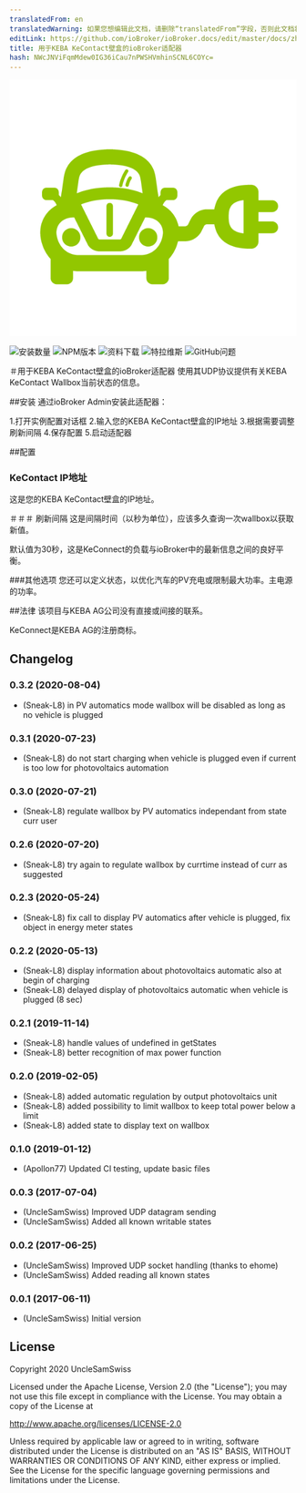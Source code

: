 ```yaml
---
translatedFrom: en
translatedWarning: 如果您想编辑此文档，请删除“translatedFrom”字段，否则此文档将再次自动翻译
editLink: https://github.com/ioBroker/ioBroker.docs/edit/master/docs/zh-cn/adapterref/iobroker.kecontact/README.md
title: 用于KEBA KeContact壁盒的ioBroker适配器
hash: NWcJNViFqmMdew0IG36iCau7nPWSHVmhinSCNL6COYc=
---
```

![适配器徽标](../../../en/adapterref/iobroker.kecontact/admin/charger.png)

![安装数量](http://iobroker.live/badges/kecontact-stable.svg)
![NPM版本](http://img.shields.io/npm/v/iobroker.kecontact.svg)
![资料下载](https://img.shields.io/npm/dm/iobroker.kecontact.svg)
![特拉维斯](https://img.shields.io/travis/iobroker-community-adapters/ioBroker.kecontact.svg)
![GitHub问题](https://img.shields.io/github/issues/iobroker-community-adapters/ioBroker.kecontact.svg)

＃用于KEBA KeContact壁盒的ioBroker适配器
使用其UDP协议提供有关KEBA KeContact Wallbox当前状态的信息。

##安装
通过ioBroker Admin安装此适配器：

1.打开实例配置对话框
2.输入您的KEBA KeContact壁盒的IP地址
3.根据需要调整刷新间隔
4.保存配置
5.启动适配器

##配置
### KeContact IP地址
这是您的KEBA KeContact壁盒的IP地址。

＃＃＃ 刷新间隔
这是间隔时间（以秒为单位），应该多久查询一次wallbox以获取新值。

默认值为30秒，这是KeConnect的负载与ioBroker中的最新信息之间的良好平衡。

###其他选项
您还可以定义状态，以优化汽车的PV充电或限制最大功率。主电源的功率。

##法律
该项目与KEBA AG公司没有直接或间接的联系。

KeConnect是KEBA AG的注册商标。

## Changelog
### 0.3.2 (2020-08-04)
* (Sneak-L8) in PV automatics mode wallbox will be disabled as long as no vehicle is plugged

### 0.3.1 (2020-07-23)
* (Sneak-L8) do not start charging when vehicle is plugged even if current is too low for photovoltaics automation

### 0.3.0 (2020-07-21)
* (Sneak-L8) regulate wallbox by PV automatics independant from state curr user

### 0.2.6 (2020-07-20)
* (Sneak-L8) try again to regulate wallbox by currtime instead of curr as suggested

### 0.2.3 (2020-05-24)
* (Sneak-L8) fix call to display PV automatics after vehicle is plugged, fix object in energy meter states

### 0.2.2 (2020-05-13)
* (Sneak-L8) display information about photovoltaics automatic also at begin of charging
* (Sneak-L8) delayed display of photovoltaics automatic when vehicle is plugged (8 sec)

### 0.2.1 (2019-11-14)
* (Sneak-L8) handle values of undefined in getStates
* (Sneak-L8) better recognition of max power function

### 0.2.0 (2019-02-05)
* (Sneak-L8) added automatic regulation by output photovoltaics unit
* (Sneak-L8) added possibility to limit wallbox to keep total power below a limit
* (Sneak-L8) added state to display text on wallbox

### 0.1.0 (2019-01-12)
* (Apollon77) Updated CI testing, update basic files

### 0.0.3 (2017-07-04)
* (UncleSamSwiss) Improved UDP datagram sending
* (UncleSamSwiss) Added all known writable states

### 0.0.2 (2017-06-25)
* (UncleSamSwiss) Improved UDP socket handling (thanks to ehome)
* (UncleSamSwiss) Added reading all known states

### 0.0.1 (2017-06-11)
* (UncleSamSwiss) Initial version

## License

Copyright 2020 UncleSamSwiss

Licensed under the Apache License, Version 2.0 (the "License");
you may not use this file except in compliance with the License.
You may obtain a copy of the License at

http://www.apache.org/licenses/LICENSE-2.0

Unless required by applicable law or agreed to in writing, software
distributed under the License is distributed on an "AS IS" BASIS,
WITHOUT WARRANTIES OR CONDITIONS OF ANY KIND, either express or implied.
See the License for the specific language governing permissions and
limitations under the License.